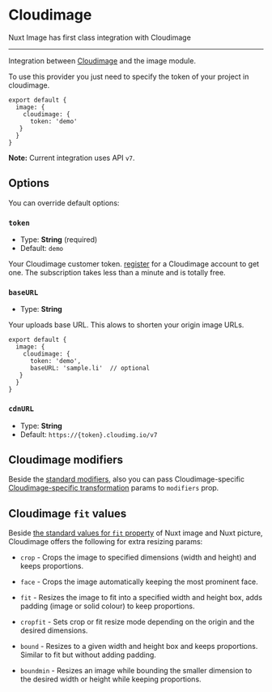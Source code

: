 # Cloudimage

Nuxt Image has first class integration with Cloudimage

---

Integration between [Cloudimage](https://www.cloudimage.io/en/home) and the image module.

To use this provider you just need to specify the token of your project in cloudimage.

```js{}[nuxt.config.js]
export default {
  image: {
    cloudimage: {
      token: 'demo'
   }
  }
}
```

**Note:** Current integration uses API `v7`.

## Options

You can override default options:

### `token`

- Type: **String** (required)
- Default: `demo`

Your Cloudimage customer token. [register](https://www.cloudimage.io/en/register_page) for a Cloudimage account to get one. The subscription takes less than a minute and is totally free.

### `baseURL`

- Type: **String**

Your uploads base URL. This alows to shorten your origin image URLs.

```js{}[nuxt.config.js]
export default {
  image: {
    cloudimage: {
      token: 'demo',
      baseURL: 'sample.li'  // optional
   }
  }
}
```

### `cdnURL`

- Type: **String**
- Default: `https://{token}.cloudimg.io/v7`

## Cloudimage modifiers

Beside the [standard modifiers](/components/nuxt-img#modifiers), also you can pass Cloudimage-specific [Cloudimage-specific transformation](https://docs.cloudimage.io/go/cloudimage-documentation-v7/en/introduction) params to `modifiers` prop.

## Cloudimage `fit` values

Beside [the standard values for `fit` property](/components/nuxt-img#fit) of Nuxt image and Nuxt picture, Cloudimage offers the following for extra resizing params:

* `crop` - Crops the image to specified dimensions (width and height) and keeps proportions.

* `face` - Crops the image automatically keeping the most prominent face.

* `fit` - Resizes the image to fit into a specified width and height box, adds padding (image or solid colour) to keep proportions.

* `cropfit` - Sets crop or fit resize mode depending on the origin and the desired dimensions.

* `bound` - Resizes to a given width and height box and keeps proportions. Similar to fit but without adding padding.

* `boundmin` - Resizes an image while bounding the smaller dimension to the desired width or height while keeping proportions.
